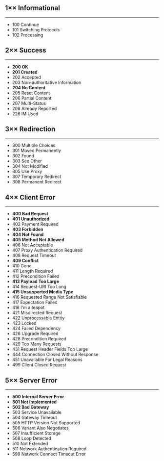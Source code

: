 ## 1×× Informational
------------------------
- 100 Continue
- 101 Switching Protocols
- 102 Processing


## 2×× Success
------------------------
- **200 OK** 
- **201 Created**
- 202 Accepted
- 203 Non-authoritative Information
- **204 No Content**
- 205 Reset Content
- 206 Partial Content
- 207 Multi-Status
- 208 Already Reported
- 226 IM Used

## 3×× Redirection
------------------------
- 300 Multiple Choices
- 301 Moved Permanently
- 302 Found
- 303 See Other
- 304 Not Modified
- 305 Use Proxy
- 307 Temporary Redirect
- 308 Permanent Redirect

## 4×× Client Error
------------------------
- **400 Bad Request**
- **401 Unauthorized**
- 402 Payment Required
- **403 Forbidden**
- **404 Not Found**
- **405 Method Not Allowed**
- 406 Not Acceptable
- 407 Proxy Authentication Required
- 408 Request Timeout
- **409 Conflict**
- 410 Gone
- 411 Length Required
- 412 Precondition Failed
- **413 Payload Too Large**
- 414 Request-URI Too Long
- **415 Unsupported Media Type**
- 416 Requested Range Not Satisfiable
- 417 Expectation Failed
- 418 I'm a teapot
- 421 Misdirected Request
- 422 Unprocessable Entity
- 423 Locked
- 424 Failed Dependency
- 426 Upgrade Required
- 428 Precondition Required
- 429 Too Many Requests
- 431 Request Header Fields Too Large
- 444 Connection Closed Without Response
- 451 Unavailable For Legal Reasons
- 499 Client Closed Request

## 5×× Server Error
----------------
- **500 Internal Server Error**
- **501 Not Implemented**
- **502 Bad Gateway**
- 503 Service Unavailable
- 504 Gateway Timeout
- 505 HTTP Version Not Supported
- 506 Variant Also Negotiates
- 507 Insufficient Storage
- 508 Loop Detected
- 510 Not Extended
- 511 Network Authentication Required
- 599 Network Connect Timeout Error